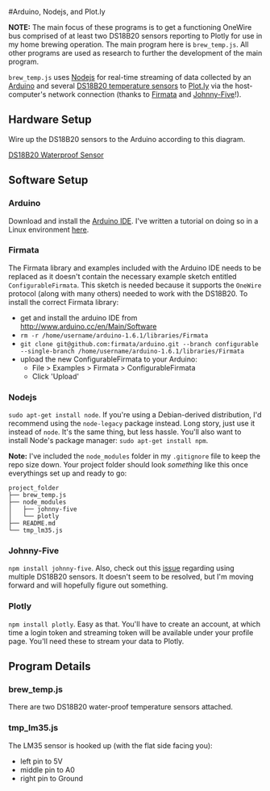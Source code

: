 #Arduino, Nodejs, and Plot.ly

**NOTE:** The main focus of these programs is to get a functioning OneWire bus comprised of at least two DS18B20 sensors reporting to Plotly for use in my home brewing operation. The main program here is `brew_temp.js`. All other programs are used as research to further the development of the main program.

`brew_temp.js` uses [Nodejs](https://github.com/joyent/node) for real-time streaming of data collected by an [Arduino](http://www.arduino.cc/en/Main/Software) and several [DS18B20 temperature sensors](http://www.maximintegrated.com/en/products/analog/sensors-and-sensor-interface/DS18B20.html) to [Plot.ly](https://plot.ly/rest/) via the host-computer's network connection (thanks to [Firmata](https://github.com/jgautier/firmata) and [Johnny-Five](https://github.com/rwaldron/johnny-five)!).

## Hardware Setup

Wire up the DS18B20 sensors to the Arduino according to this diagram.

[DS18B20 Waterproof Sensor](http://i.imgur.com/sKhYbkM.jpg)

## Software Setup

### Arduino

Download and install the [Arduino IDE](http://www.arduino.cc/en/Main/Software). I've written a tutorial on doing so in a Linux environment [here](http://kbarre123.github.io/blog/2015/03/10/building-the-arduino-ide-from-source-and-launching-it-from-the-applications-menu/).

### Firmata

The Firmata library and examples included with the Arduino IDE needs to be replaced as it doesn't contain the necessary example sketch entitled `ConfigurableFirmata`. This sketch is needed because it supports the `OneWire` protocol (along with many others) needed to work with the DS18B20. To install the correct Firmata library:

 * get and install the arduino IDE from http://www.arduino.cc/en/Main/Software
 * `rm -r /home/username/arduino-1.6.1/libraries/Firmata`
 * `git clone git@github.com:firmata/arduino.git --branch configurable --single-branch /home/username/arduino-1.6.1/libraries/Firmata`
 * upload the new ConfigurableFirmata to your Arduino:
 	* File > Examples > Firmata > ConfigurableFirmata
 	* Click 'Upload'

### Nodejs

`sudo apt-get install node`. If you're using a Debian-derived distribution, I'd recommend using the `node-legacy` package instead. Long story, just use it instead of `node`. It's the same thing, but less hassle. You'll also want to install Node's package manager: `sudo apt-get install npm`.

**Note:** I've included the `node_modules` folder in my `.gitignore` file to keep the repo size down. Your project folder should look *something* like this once everythings set up and ready to go:

    project_folder
    ├── brew_temp.js
    ├── node_modules
    │   ├── johnny-five
    │   └── plotly
    ├── README.md
    └── tmp_lm35.js


### Johnny-Five

`npm install johnny-five`. Also, check out this [issue](https://github.com/rwaldron/johnny-five/issues/285) regarding using multiple DS18B20 sensors. It doesn't seem to be resolved, but I'm moving forward and will hopefully figure out something.

### Plotly

`npm install plotly`. Easy as that. You'll have to create an account, at which time a login token and streaming token will be available under your profile page. You'll need these to stream your data to Plotly. 

## Program Details

### brew_temp.js

There are two DS18B20 water-proof temperature sensors attached.

### tmp_lm35.js

The LM35 sensor is hooked up (with the flat side facing you):

* left pin to 5V
* middle pin to A0
* right pin to Ground

